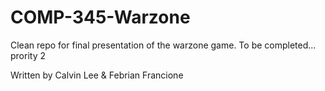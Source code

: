 # COMP-345-Warzone

Clean repo for final presentation of the warzone game. To be completed... prority 2

Written by Calvin Lee & Febrian Francione
